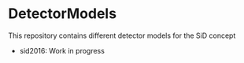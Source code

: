 # DetectorModels
This repository contains different detector models for the SiD concept

- sid2016: Work in progress
